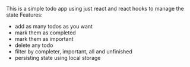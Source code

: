 This is a simple todo app using just react and react hooks to manage the state
Features: 
- add as many todos as you want
- mark them as completed
- mark them as important
- delete any todo
- filter by completer, important, all and unfinished
- persisting state using local storage
